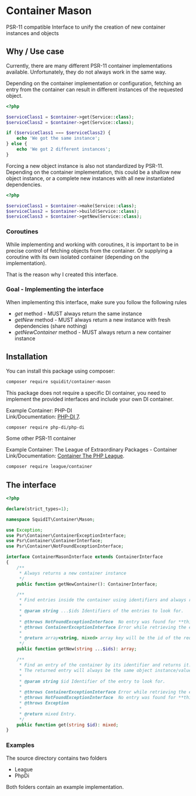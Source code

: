 # Container Mason

PSR-11 compatible Interface to unify the creation of new container instances and objects

## Why / Use case
Currently, there are many different PSR-11 container implementations available. Unfortunately, they do not always work
in the same way.

Depending on the container implementation or configuration, fetching an entry from the container can result in different 
instances of the requested object.

```php
<?php

$serviceClass1 = $container->get(Service::class);
$serviceClass2 = $container->get(Service::class);

if ($serviceClass1 === $serviceClass2) {
    echo 'We got the same instance';
} else {
    echo 'We got 2 different instances';
}
```

Forcing a new object instance is also not standardized by PSR-11. Depending on the container implementation, this could be 
a shallow new object instance, or a complete new instances with all new instantiated dependencies.

```php
<?php

$serviceClass1 = $container->make(Service::class);
$serviceClass2 = $container->build(Service::class);
$serviceClass3 = $container->getNew(Service::class);
```

### Coroutines
While implementing and working with coroutines, it is important to be in precise control of fetching objects from the container.
Or supplying a coroutine with its own isolated container (depending on the implementation).

That is the reason why I created this interface.

### Goal - Implementing the interface
When implementing this interface, make sure you follow the following rules
* *get* method - MUST always return the same instance
* *getNew* method - MUST always return a new instance with fresh dependencies (share nothing)
* *getNewContainer* method - MUST always return a new container instance


## Installation

You can install this package using composer:

``` bash
composer require squidit/container-mason
```

This package does not require a specific DI container, you need to implement the provided interfaces and
include your own DI container.

Example Container: PHP-DI  
Link/Documentation: [PHP-DI 7](https://php-di.org/).
``` bash
composer require php-di/php-di
```

Some other PSR-11 container  

Example Container: The League of Extraordinary Packages - Container  
Link/Documentation: [Container The PHP League](https://container.thephpleague.com/).
``` bash
composer require league/container
```

## The interface
```php
<?php

declare(strict_types=1);

namespace SquidIT\Container\Mason;

use Exception;
use Psr\Container\ContainerExceptionInterface;
use Psr\Container\ContainerInterface;
use Psr\Container\NotFoundExceptionInterface;

interface ContainerMasonInterface extends ContainerInterface
{
    /**
     * Always returns a new container instance
     */
    public function getNewContainer(): ContainerInterface;

    /**
     * Find entries inside the container using identifiers and always return an array with new instances.
     *
     * @param string ...$ids Identifiers of the entries to look for.
     *
     * @throws NotFoundExceptionInterface  No entry was found for **this** identifier.
     * @throws ContainerExceptionInterface Error while retrieving the entry.
     *
     * @return array<string, mixed> array key will be the id of the requested entry.
     */
    public function getNew(string ...$ids): array;

    /**
     * Find an entry of the container by its identifier and returns it.
     * The returned entry will always be the same object instance/value
     *
     * @param string $id Identifier of the entry to look for.
     *
     * @throws ContainerExceptionInterface Error while retrieving the entry.*@throws Exception
     * @throws NotFoundExceptionInterface  No entry was found for **this** identifier.
     * @throws Exception
     *
     * @return mixed Entry.
     */
    public function get(string $id): mixed;
}
```

### Examples

The source directory contains two folders
* League
* PhpDi

Both folders contain an example implementation.
